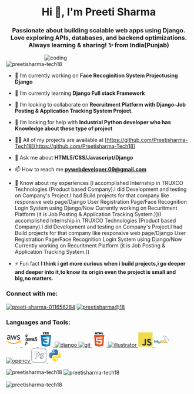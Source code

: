 <h1 align="center">Hi 👋, I'm Preeti Sharma</h1>
<h3 align="center">Passionate about building scalable web apps using Django. Love exploring APIs, databases, and backend optimizations. Always learning & sharing! ✨ from India(Punjab)</h3>

<img align ="right" alt ="coding" width="400" src= "https://tse1.mm.bing.net/th?id=OIP.EE86eI5hTLfs9GjQnv8dGgHaE7&pid=Api&P=0&h=220.gif">

<p align="left"> <img src="https://komarev.com/ghpvc/?username=preetisharma-tech18&label=Profile%20views&color=0e75b6&style=flat" alt="preetisharma-tech18" /> </p>

- 🔭 I’m currently working on **Face Recoginition System Projectusing Django**

- 🌱 I’m currently learning **Django Full stack Framework**

- 👯 I’m looking to collaborate on **Recruitment Platform with Django-Job Posting & Application Tracking System Project.**

- 🤝 I’m looking for help with **Industrial Python developer who has Knowledge about these type of project**

- 👨‍💻 All of my projects are available at [https://github.com/Preetisharma-Tech18](https://github.com/Preetisharma-Tech18)

- 💬 Ask me about **HTML5/CSS/Javascript/Django**

- 📫 How to reach me **pywebdeveloper.09@gmail.com**

- 📄 Know about my experiences [I accomplished Internship in TRUXCO Technologies (Product based Company).I did Development and testing on Company's Project.I had Build projects for that company like responsive web page/Django User Registration Page/Face Recognition Login System using Django/Now Currently working on Recuritment Platform (it is Job Posting & Application Tracking System.)](I accomplished Internship in TRUXCO Technologies (Product based Company).I did Development and testing on Company's Project.I had Build projects for that company like responsive web page/Django User Registration Page/Face Recognition Login System using Django/Now Currently working on Recuritment Platform (it is Job Posting & Application Tracking System.))

- ⚡ Fun fact **I think i get more curious when i build projects,i go deeper and deeper into it,to know its origin even the project is small and big,no matters.**

<h3 align="left">Connect with me:</h3>
<p align="left">
<a href="https://linkedin.com/in/preeti-sharma-011656284" target="blank"><img align="center" src="https://raw.githubusercontent.com/rahuldkjain/github-profile-readme-generator/master/src/images/icons/Social/linked-in-alt.svg" alt="preeti-sharma-011656284" height="30" width="40" /></a>
<a href="https://stackoverflow.com/users/preetisharma@18" target="blank"><img align="center" src="https://raw.githubusercontent.com/rahuldkjain/github-profile-readme-generator/master/src/images/icons/Social/stack-overflow.svg" alt="preetisharma@18" height="30" width="40" /></a>
</p>

<h3 align="left">Languages and Tools:</h3>
<p align="left"> <a href="https://aws.amazon.com" target="_blank" rel="noreferrer"> <img src="https://raw.githubusercontent.com/devicons/devicon/master/icons/amazonwebservices/amazonwebservices-original-wordmark.svg" alt="aws" width="40" height="40"/> </a> <a href="https://canvasjs.com" target="_blank" rel="noreferrer"> <img src="https://raw.githubusercontent.com/Hardik0307/Hardik0307/master/assets/canvasjs-charts.svg" alt="canvasjs" width="40" height="40"/> </a> <a href="https://www.w3schools.com/css/" target="_blank" rel="noreferrer"> <img src="https://raw.githubusercontent.com/devicons/devicon/master/icons/css3/css3-original-wordmark.svg" alt="css3" width="40" height="40"/> </a> <a href="https://www.djangoproject.com/" target="_blank" rel="noreferrer"> <img src="https://cdn.worldvectorlogo.com/logos/django.svg" alt="django" width="40" height="40"/> </a> <a href="https://git-scm.com/" target="_blank" rel="noreferrer"> <img src="https://www.vectorlogo.zone/logos/git-scm/git-scm-icon.svg" alt="git" width="40" height="40"/> </a> <a href="https://www.w3.org/html/" target="_blank" rel="noreferrer"> <img src="https://raw.githubusercontent.com/devicons/devicon/master/icons/html5/html5-original-wordmark.svg" alt="html5" width="40" height="40"/> </a> <a href="https://www.adobe.com/in/products/illustrator.html" target="_blank" rel="noreferrer"> <img src="https://www.vectorlogo.zone/logos/adobe_illustrator/adobe_illustrator-icon.svg" alt="illustrator" width="40" height="40"/> </a> <a href="https://developer.mozilla.org/en-US/docs/Web/JavaScript" target="_blank" rel="noreferrer"> <img src="https://raw.githubusercontent.com/devicons/devicon/master/icons/javascript/javascript-original.svg" alt="javascript" width="40" height="40"/> </a> <a href="https://www.mysql.com/" target="_blank" rel="noreferrer"> <img src="https://raw.githubusercontent.com/devicons/devicon/master/icons/mysql/mysql-original-wordmark.svg" alt="mysql" width="40" height="40"/> </a> <a href="https://opencv.org/" target="_blank" rel="noreferrer"> <img src="https://www.vectorlogo.zone/logos/opencv/opencv-icon.svg" alt="opencv" width="40" height="40"/> </a> <a href="https://www.photoshop.com/en" target="_blank" rel="noreferrer"> <img src="https://raw.githubusercontent.com/devicons/devicon/master/icons/photoshop/photoshop-line.svg" alt="photoshop" width="40" height="40"/> </a> <a href="https://www.python.org" target="_blank" rel="noreferrer"> <img src="https://raw.githubusercontent.com/devicons/devicon/master/icons/python/python-original.svg" alt="python" width="40" height="40"/> </a> </p>

<p><img align="left" src="https://github-readme-stats.vercel.app/api/top-langs?username=preetisharma-tech18&show_icons=true&locale=en&layout=compact" alt="preetisharma-tech18" /></p>

<p>&nbsp;<img align="center" src="https://github-readme-stats.vercel.app/api?username=preetisharma-tech18&show_icons=true&locale=en" alt="preetisharma-tech18" /></p>

<p><img align="center" src="https://github-readme-streak-stats.herokuapp.com/?user=preetisharma-tech18&" alt="preetisharma-tech18" /></p>
